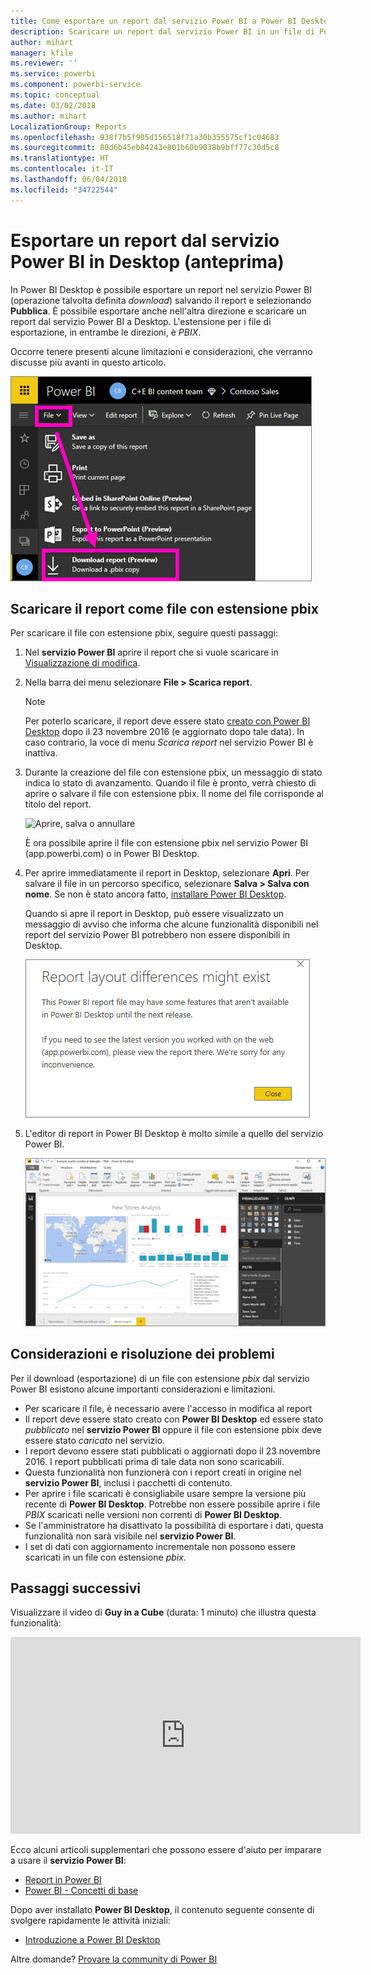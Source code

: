 ```yaml
---
title: Come esportare un report dal servizio Power BI a Power BI Desktop (anteprima)
description: Scaricare un report dal servizio Power BI in un file di Power BI Desktop
author: mihart
manager: kfile
ms.reviewer: ''
ms.service: powerbi
ms.component: powerbi-service
ms.topic: conceptual
ms.date: 03/02/2018
ms.author: mihart
LocalizationGroup: Reports
ms.openlocfilehash: 938f7b5f905d156518f71a30b355575cf1c04683
ms.sourcegitcommit: 80d6b45eb84243e801b60b9038b9bff77c30d5c8
ms.translationtype: HT
ms.contentlocale: it-IT
ms.lasthandoff: 06/04/2018
ms.locfileid: "34722544"
---
```

# <a name="export-a-report-from-power-bi-service-to-desktop-preview"></a>Esportare un report dal servizio Power BI in Desktop (anteprima)
In Power BI Desktop è possibile esportare un report nel servizio Power BI (operazione talvolta definita *download*) salvando il report e selezionando **Pubblica**. È possibile esportare anche nell'altra direzione e scaricare un report dal servizio Power BI a Desktop. L'estensione per i file di esportazione, in entrambe le direzioni, è *PBIX*.

Occorre tenere presenti alcune limitazioni e considerazioni, che verranno discusse più avanti in questo articolo.

![Elenco a discesa File](media/service-export-to-pbix/power-bi-file-export.png)

## <a name="download-the-report-as-a-pbix"></a>Scaricare il report come file con estensione pbix
Per scaricare il file con estensione pbix, seguire questi passaggi:

1. Nel **servizio Power BI** aprire il report che si vuole scaricare in [Visualizzazione di modifica](service-reading-view-and-editing-view.md).
2. Nella barra dei menu selezionare **File > Scarica report**.
   
   > [!NOTE]
   > Per poterlo scaricare, il report deve essere stato [creato con Power BI Desktop](guided-learning/publishingandsharing.yml?tutorial-step=2) dopo il 23 novembre 2016 (e aggiornato dopo tale data). In caso contrario, la voce di menu *Scarica report* nel servizio Power BI è inattiva.
   > 
   > 
3. Durante la creazione del file con estensione pbix, un messaggio di stato indica lo stato di avanzamento. Quando il file è pronto, verrà chiesto di aprire o salvare il file con estensione pbix. Il nome del file corrisponde al titolo del report.
   
    ![Aprire, salva o annullare](media/service-export-to-pbix/power-bi-save-pbix.png)
   
    È ora possibile aprire il file con estensione pbix nel servizio Power BI (app.powerbi.com) o in Power BI Desktop.     
4. Per aprire immediatamente il report in Desktop, selezionare **Apri**. Per salvare il file in un percorso specifico, selezionare **Salva > Salva con nome**. Se non è stato ancora fatto, [installare Power BI Desktop](desktop-get-the-desktop.md).
   
    Quando si apre il report in Desktop, può essere visualizzato un messaggio di avviso che informa che alcune funzionalità disponibili nel report del servizio Power BI potrebbero non essere disponibili in Desktop.
   
    ![Finestra di dialogo di avviso](media/service-export-to-pbix/power-bi-export-to-pbix_2.png)

5. L'editor di report in Power BI Desktop è molto simile a quello del servizio Power BI.  
   
    ![Editor di report di Desktop](media/service-export-to-pbix/power-bi-desktop.png)

## <a name="considerations-and-troubleshooting"></a>Considerazioni e risoluzione dei problemi
Per il download (esportazione) di un file con estensione *pbix* dal servizio Power BI esistono alcune importanti considerazioni e limitazioni.

* Per scaricare il file, è necessario avere l'accesso in modifica al report
* Il report deve essere stato creato con **Power BI Desktop** ed essere stato *pubblicato* nel **servizio Power BI** oppure il file con estensione pbix deve essere stato *caricato* nel servizio.
* I report devono essere stati pubblicati o aggiornati dopo il 23 novembre 2016. I report pubblicati prima di tale data non sono scaricabili.
* Questa funzionalità non funzionerà con i report creati in origine nel **servizio Power BI**, inclusi i pacchetti di contenuto.
* Per aprire i file scaricati è consigliabile usare sempre la versione più recente di **Power BI Desktop**. Potrebbe non essere possibile aprire i file *PBIX* scaricati nelle versioni non correnti di **Power BI Desktop**.
* Se l'amministratore ha disattivato la possibilità di esportare i dati, questa funzionalità non sarà visibile nel **servizio Power BI**.
* I set di dati con aggiornamento incrementale non possono essere scaricati in un file con estensione *pbix*.

## <a name="next-steps"></a>Passaggi successivi
Visualizzare il video di **Guy in a Cube** (durata: 1 minuto) che illustra questa funzionalità:

<iframe width="560" height="315" src="https://www.youtube.com/embed/ymWqU5jiUl0" frameborder="0" allowfullscreen></iframe>

Ecco alcuni articoli supplementari che possono essere d'aiuto per imparare a usare il **servizio Power BI**:

* [Report in Power BI](service-reports.md)
* [Power BI - Concetti di base](service-basic-concepts.md)

Dopo aver installato **Power BI Desktop**, il contenuto seguente consente di svolgere rapidamente le attività iniziali:

* [Introduzione a Power BI Desktop](desktop-getting-started.md)

Altre domande? [Provare la community di Power BI](http://community.powerbi.com/)   

